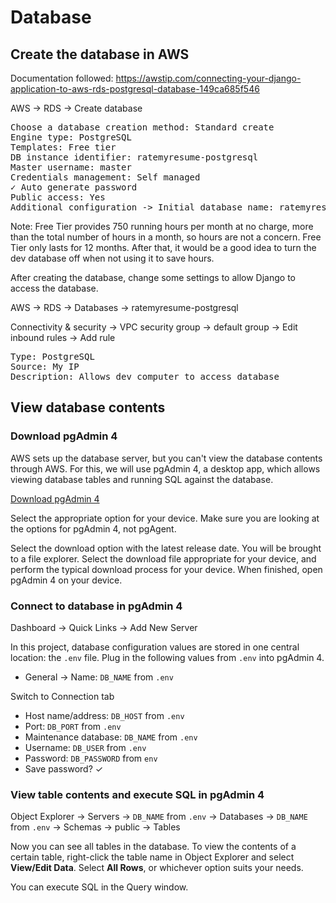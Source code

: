 # Database

## Create the database in AWS
Documentation followed: https://awstip.com/connecting-your-django-application-to-aws-rds-postgresql-database-149ca685f546

AWS -> RDS -> Create database

<pre>
Choose a database creation method: Standard create
Engine type: PostgreSQL
Templates: Free tier
DB instance identifier: ratemyresume-postgresql
Master username: master
Credentials management: Self managed
✓ Auto generate password
Public access: Yes
Additional configuration -> Initial database name: ratemyresume_db
</pre>

Note: Free Tier provides 750 running hours per month at no charge, more than the total number of hours in a month, so hours are not a concern. Free Tier only lasts for 12 months. After that, it would be a good idea to turn the dev database off when not using it to save hours.

After creating the database, change some settings to allow Django to access the database.

AWS -> RDS -> Databases -> ratemyresume-postgresql

Connectivity & security -> VPC security group -> default group -> Edit inbound rules -> Add rule

<pre>
Type: PostgreSQL
Source: My IP
Description: Allows dev computer to access database
</pre>

## View database contents

### Download pgAdmin 4

AWS sets up the database server, but you can't view the database contents through AWS. For this, we will use pgAdmin 4, a desktop app, which allows viewing database tables and running SQL against the database.

[Download pgAdmin 4](https://www.pgadmin.org/download/)

Select the appropriate option for your device. Make sure you are looking at the options for pgAdmin 4, not pgAgent.

Select the download option with the latest release date. You will be brought to a file explorer. Select the download file appropriate for your device, and perform the typical download process for your device. When finished, open pgAdmin 4 on your device.

### Connect to database in pgAdmin 4

Dashboard -> Quick Links -> Add New Server

In this project, database configuration values are stored in one central location: the `.env` file. Plug in the following values from `.env` into pgAdmin 4.

- General -> Name: `DB_NAME` from `.env`

Switch to Connection tab

- Host name/address: `DB_HOST` from `.env`
- Port: `DB_PORT` from `.env`
- Maintenance database: `DB_NAME` from `.env`
- Username: `DB_USER` from `.env`
- Password: `DB_PASSWORD` from `env`
- Save password? ✓

### View table contents and execute SQL in pgAdmin 4

Object Explorer -> Servers -> `DB_NAME` from `.env` -> Databases -> `DB_NAME` from `.env` -> Schemas -> public -> Tables

Now you can see all tables in the database. To view the contents of a certain table, right-click the table name in Object Explorer and select **View/Edit Data**. Select **All Rows**, or whichever option suits your needs.

You can execute SQL in the Query window.